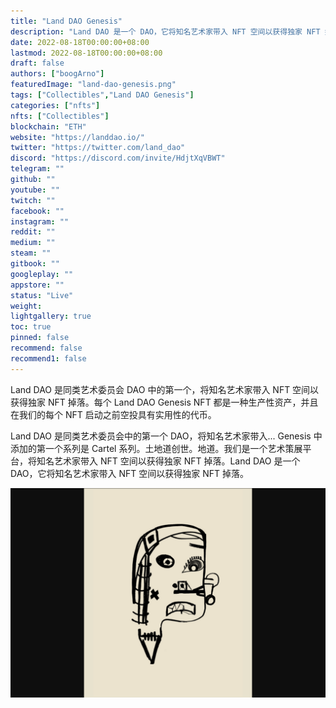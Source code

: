 ```yaml
---
title: "Land DAO Genesis"
description: "Land DAO 是一个 DAO，它将知名艺术家带入 NFT 空间以获得独家 NFT 掉落。"
date: 2022-08-18T00:00:00+08:00
lastmod: 2022-08-18T00:00:00+08:00
draft: false
authors: ["boogArno"]
featuredImage: "land-dao-genesis.png"
tags: ["Collectibles","Land DAO Genesis"]
categories: ["nfts"]
nfts: ["Collectibles"]
blockchain: "ETH"
website: "https://landdao.io/"
twitter: "https://twitter.com/land_dao"
discord: "https://discord.com/invite/HdjtXqVBWT"
telegram: ""
github: ""
youtube: ""
twitch: ""
facebook: ""
instagram: ""
reddit: ""
medium: ""
steam: ""
gitbook: ""
googleplay: ""
appstore: ""
status: "Live"
weight: 
lightgallery: true
toc: true
pinned: false
recommend: false
recommend1: false
---
```


Land DAO 是同类艺术委员会 DAO 中的第一个，将知名艺术家带入 NFT 空间以获得独家 NFT 掉落。每个 Land DAO Genesis NFT 都是一种生产性资产，并且在我们的每个 NFT 启动之前空投具有实用性的代币。

Land DAO 是同类艺术委员会中的第一个 DAO，将知名艺术家带入... Genesis 中添加的第一个系列是 Cartel 系列。土地道创世。地道。我们是一个艺术策展平台，将知名艺术家带入 NFT 空间以获得独家 NFT 掉落。Land DAO 是一个 DAO，它将知名艺术家带入 NFT 空间以获得独家 NFT 掉落。

![landdaogenesis-dapp-collectibles-ethereum-image1_2acc584ef46b48762987bc1a344f6472](landdaogenesis-dapp-collectibles-ethereum-image1_2acc584ef46b48762987bc1a344f6472.png)